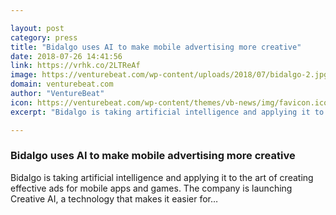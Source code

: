 ```yaml
---

layout: post
category: press
title: "Bidalgo uses AI to make mobile advertising more creative"
date: 2018-07-26 14:41:56
link: https://vrhk.co/2LTReAf
image: https://venturebeat.com/wp-content/uploads/2018/07/bidalgo-2.jpg?fit=1627%2C909&strip=all
domain: venturebeat.com
author: "VentureBeat"
icon: https://venturebeat.com/wp-content/themes/vb-news/img/favicon.ico
excerpt: "Bidalgo is taking artificial intelligence and applying it to the art of creating effective ads for mobile apps and games. The company is launching Creative AI, a technology that makes it easier for…"

---
```


### Bidalgo uses AI to make mobile advertising more creative

Bidalgo is taking artificial intelligence and applying it to the art of creating effective ads for mobile apps and games. The company is launching Creative AI, a technology that makes it easier for…